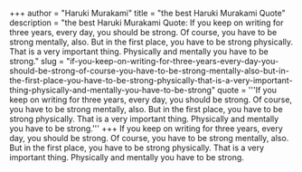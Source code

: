 +++
author = "Haruki Murakami"
title = "the best Haruki Murakami Quote"
description = "the best Haruki Murakami Quote: If you keep on writing for three years, every day, you should be strong. Of course, you have to be strong mentally, also. But in the first place, you have to be strong physically. That is a very important thing. Physically and mentally you have to be strong."
slug = "if-you-keep-on-writing-for-three-years-every-day-you-should-be-strong-of-course-you-have-to-be-strong-mentally-also-but-in-the-first-place-you-have-to-be-strong-physically-that-is-a-very-important-thing-physically-and-mentally-you-have-to-be-strong"
quote = '''If you keep on writing for three years, every day, you should be strong. Of course, you have to be strong mentally, also. But in the first place, you have to be strong physically. That is a very important thing. Physically and mentally you have to be strong.'''
+++
If you keep on writing for three years, every day, you should be strong. Of course, you have to be strong mentally, also. But in the first place, you have to be strong physically. That is a very important thing. Physically and mentally you have to be strong.
